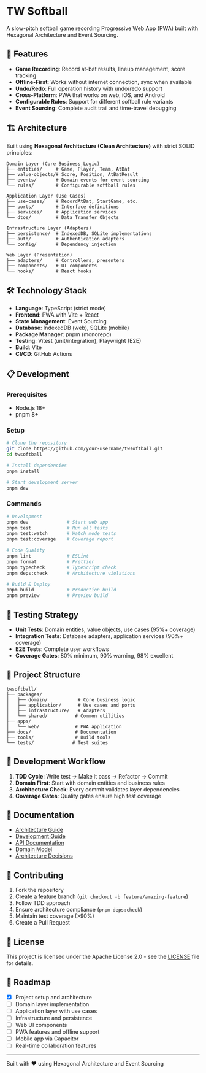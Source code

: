 # TW Softball

A slow-pitch softball game recording Progressive Web App (PWA) built with Hexagonal Architecture and Event Sourcing.

## 🚀 Features

- **Game Recording**: Record at-bat results, lineup management, score tracking
- **Offline-First**: Works without internet connection, sync when available
- **Undo/Redo**: Full operation history with undo/redo support
- **Cross-Platform**: PWA that works on web, iOS, and Android
- **Configurable Rules**: Support for different softball rule variants
- **Event Sourcing**: Complete audit trail and time-travel debugging

## 🏗️ Architecture

Built using **Hexagonal Architecture (Clean Architecture)** with strict SOLID principles:

```
Domain Layer (Core Business Logic)
├── entities/     # Game, Player, Team, AtBat
├── value-objects/# Score, Position, AtBatResult
├── events/       # Domain events for event sourcing
└── rules/        # Configurable softball rules

Application Layer (Use Cases)
├── use-cases/    # RecordAtBat, StartGame, etc.
├── ports/        # Interface definitions
├── services/     # Application services
└── dtos/         # Data Transfer Objects

Infrastructure Layer (Adapters)
├── persistence/  # IndexedDB, SQLite implementations
├── auth/         # Authentication adapters
└── config/       # Dependency injection

Web Layer (Presentation)
├── adapters/     # Controllers, presenters
├── components/   # UI components
└── hooks/        # React hooks
```

## 🛠️ Technology Stack

- **Language**: TypeScript (strict mode)
- **Frontend**: PWA with Vite + React
- **State Management**: Event Sourcing
- **Database**: IndexedDB (web), SQLite (mobile)
- **Package Manager**: pnpm (monorepo)
- **Testing**: Vitest (unit/integration), Playwright (E2E)
- **Build**: Vite
- **CI/CD**: GitHub Actions

## 📋 Development

### Prerequisites

- Node.js 18+
- pnpm 8+

### Setup

```bash
# Clone the repository
git clone https://github.com/your-username/twsoftball.git
cd twsoftball

# Install dependencies
pnpm install

# Start development server
pnpm dev
```

### Commands

```bash
# Development
pnpm dev              # Start web app
pnpm test             # Run all tests
pnpm test:watch       # Watch mode tests
pnpm test:coverage    # Coverage report

# Code Quality
pnpm lint             # ESLint
pnpm format           # Prettier
pnpm typecheck        # TypeScript check
pnpm deps:check       # Architecture violations

# Build & Deploy
pnpm build            # Production build
pnpm preview          # Preview build
```

## 🧪 Testing Strategy

- **Unit Tests**: Domain entities, value objects, use cases (95%+ coverage)
- **Integration Tests**: Database adapters, application services (90%+ coverage)
- **E2E Tests**: Complete user workflows
- **Coverage Gates**: 80% minimum, 90% warning, 98% excellent

## 📁 Project Structure

```
twsoftball/
├── packages/
│   ├── domain/           # Core business logic
│   ├── application/      # Use cases and ports
│   ├── infrastructure/   # Adapters
│   └── shared/          # Common utilities
├── apps/
│   └── web/             # PWA application
├── docs/                # Documentation
├── tools/               # Build tools
└── tests/              # Test suites
```

## 🎯 Development Workflow

1. **TDD Cycle**: Write test → Make it pass → Refactor → Commit
2. **Domain First**: Start with domain entities and business rules
3. **Architecture Check**: Every commit validates layer dependencies
4. **Coverage Gates**: Quality gates ensure high test coverage

## 📖 Documentation

- [Architecture Guide](docs/ARCHITECTURE.md)
- [Development Guide](docs/DEVELOPMENT.md)
- [API Documentation](docs/design/api-contracts.md)
- [Domain Model](docs/design/domain-model.md)
- [Architecture Decisions](docs/adr/)

## 🤝 Contributing

1. Fork the repository
2. Create a feature branch (`git checkout -b feature/amazing-feature`)
3. Follow TDD approach
4. Ensure architecture compliance (`pnpm deps:check`)
5. Maintain test coverage (>90%)
6. Create a Pull Request

## 📄 License

This project is licensed under the Apache License 2.0 - see the [LICENSE](LICENSE) file for details.

## 🚧 Roadmap

- [x] Project setup and architecture
- [ ] Domain layer implementation
- [ ] Application layer with use cases
- [ ] Infrastructure and persistence
- [ ] Web UI components
- [ ] PWA features and offline support
- [ ] Mobile app via Capacitor
- [ ] Real-time collaboration features

---

Built with ❤️ using Hexagonal Architecture and Event Sourcing